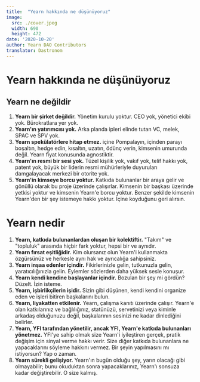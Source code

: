 ```yaml
---
title:  "Yearn hakkında ne düşünüyoruz"
image:
  src: ./cover.jpeg
  width: 690
  height: 472
date: '2020-10-20'
author: Yearn DAO Contributors
translator: Dastronom
---
```


# Yearn hakkında ne düşünüyoruz

## Yearn ne değildir

1. **Yearn bir şirket değildir.** Yönetim kurulu yoktur. CEO yok, yönetici ekibi yok. Bürokratlara yer yok.
2. **Yearn'ın yatırımcısı yok.** Arka planda ipleri elinde tutan VC, melek, SPAC ve SPV yok.
3. **Yearn spekülatörlere hitap etmez.** içine Pompalayın, içinden parayı boşaltın, hedge edin, kısaltın, uzatın, ödünç verin, kimsenin umurunda değil. Yearn fiyat konusunda agnostiktir.
4. **Yearn'ın resmi bir sesi yok.** Tüzel kişilik yok, vakıf yok, telif hakkı yok, patent yok, büyük bir liderin resmi mühürleriyle duyuruları damgalayacak merkezi bir otorite yok.
5. **Yearn'in kimseye borcu yoktur.** Katkıda bulunanlar bir araya gelir ve gönüllü olarak bu proje üzerinde çalışırlar. Kimsenin bir başkası üzerinde yetkisi yoktur ve kimsenin Yearn'e borcu yoktur. Benzer şekilde kimsenin Yearn'den bir şey istemeye hakkı yoktur. İçine koyduğunu geri alırsın.

# Yearn nedir

1. **Yearn, katkıda bulunanlardan oluşan bir kolektiftir.** "Takım" ve "topluluk" arasında hiçbir fark yoktur, hepsi bir ve aynıdır.
2. **Yearn fırsat eşitliğidir.** Kim olursanız olun Yearn'i kullanmakta özgürsünüz ve herkesle aynı hak ve ayrıcalığa sahipsiniz.
3. **Yearn inşaa edenler içindir.** Fikirlerinizle gelin, tutkunuzla gelin, yaratıcılığınızla gelin. Eylemler sözlerden daha yüksek sesle konuşur.
4. **Yearn kendi kendine başlayanlar içindir.** Bozulan bir şey mi gördün? Düzelt. İzin isteme.
5. **Yearn, işbirlikçilerin işidir.** Sizin gibi düşünen, kendi kendini organize eden ve işleri bitiren başkalarını bulun.
6. **Yearn, liyakatten etkilenir.** Yearn, çalışma kanıtı üzerinde çalışır. Yearn'e olan katkılarınız ve bağlılığınız, statünüzü, servetinizi veya kiminle arkadaş olduğunuzu değil, başkalarının sesinizi ne kadar dinlediğini belirler.
7. **Yearn, YFI tarafından yönetilir, ancak YFI, Yearn'e katkıda bulunanları yönetmez.** YFI'ye sahip olmak size Yearn'i iyileştiren gerçek, pratik değişim için sinyal verme hakkı verir. Size diğer katkıda bulunanlara ne yapacaklarını söyleme hakkını vermez. Bir şeyin yapılmasını mı istiyorsun? Yap o zaman.
8. **Yearn sürekli gelişiyor.** Yearn'ın bugün olduğu şey, yarın olacağı gibi olmayabilir; bunu okuduktan sonra yapacaklarınız, Yearn'ı sonsuza kadar değiştirebilir. O size kalmış.